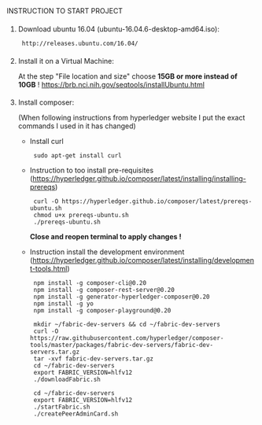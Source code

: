 ##
INSTRUCTION TO START PROJECT

####
1. Download ubuntu 16.04 (ubuntu-16.04.6-desktop-amd64.iso):  

        http://releases.ubuntu.com/16.04/  
  
####
2. Install it on a Virtual Machine:  

   At the step "File location and size" choose **15GB or more instead of 10GB** ! 
https://brb.nci.nih.gov/seqtools/installUbuntu.html  

####
3. Install composer:  

   (When following instructions from hyperledger website I put the exact commands I used in it has changed) 

   + Install curl

          sudo apt-get install curl

   + Instruction to too install pre-requisites (https://hyperledger.github.io/composer/latest/installing/installing-prereqs) 

          curl -O https://hyperledger.github.io/composer/latest/prereqs-ubuntu.sh  
          chmod u+x prereqs-ubuntu.sh  
          ./prereqs-ubuntu.sh  
    
     **Close and reopen terminal to apply changes !**

   + Instruction install the development environment (https://hyperledger.github.io/composer/latest/installing/development-tools.html) 

          npm install -g composer-cli@0.20  
          npm install -g composer-rest-server@0.20  
          npm install -g generator-hyperledger-composer@0.20  
          npm install -g yo  
          npm install -g composer-playground@0.20  

          mkdir ~/fabric-dev-servers && cd ~/fabric-dev-servers  
          curl -O https://raw.githubusercontent.com/hyperledger/composer-tools/master/packages/fabric-dev-servers/fabric-dev-servers.tar.gz  
          tar -xvf fabric-dev-servers.tar.gz  
          cd ~/fabric-dev-servers  
          export FABRIC_VERSION=hlfv12  
          ./downloadFabric.sh

          cd ~/fabric-dev-servers  
          export FABRIC_VERSION=hlfv12  
          ./startFabric.sh  
          ./createPeerAdminCard.sh  
